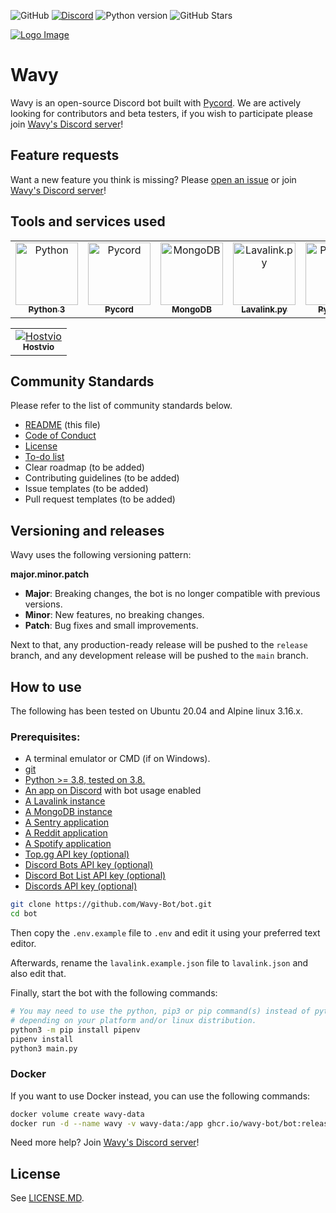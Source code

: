 ![GitHub](https://img.shields.io/github/license/Wavy-Bot/bot?color=A42E2B&logo=gnu&logoColor=white&style=for-the-badge)
[![Discord](https://img.shields.io/discord/710436465938530307?color=%235865F2&label=Discord&logo=discord&logoColor=white&style=for-the-badge)](https://discord.wavybot.com)
![Python version](https://img.shields.io/badge/Python-3.8-blue?style=for-the-badge&logo=python&logoColor=ffce3d&color=376f9e)
![GitHub Stars](https://img.shields.io/github/stars/Wavy-Bot/bot?color=%23ffce3d&logo=github&style=for-the-badge)

[![Logo Image](https://repository-images.githubusercontent.com/376505145/389bce00-cc35-11eb-8aab-bb86194ee165)](https://wavybot.com)

# Wavy
Wavy is an open-source Discord bot built with [Pycord](https://github.com/Pycord-Development/pycord). We are actively looking for contributors and beta testers, if you wish to participate please join [Wavy's Discord server](https://discord.wavybot.com)!

## Feature requests
Want a new feature you think is missing? Please [open an issue](https://github.com/Wavy-Bot/bot/issues/new) or join [Wavy's Discord server](https://discord.wavybot.com)!

## Tools and services used
<table>
    <tr>
        <td align="center"><a href="https://www.python.org/"><img src="https://upload.wikimedia.org/wikipedia/commons/thumb/c/c3/Python-logo-notext.svg/768px-Python-logo-notext.svg.png" width="100px;" alt="Python"/><br /><sub><b>Python 3</b></sub></a><br /></td>
        <td align="center"><a href="https://pycord.dev/"><img src="https://pycord.dev/static/img/logo.png?size=100" width="100px;" alt="Pycord"/><br /><sub><b>Pycord</b></sub></a><br /></td>
        <td align="center"><a href="https://www.mongodb.com/"><img src="https://cdn.iconscout.com/icon/free/png-256/mongodb-3629020-3030245.png" width="100px;" alt="MongoDB"/><br /><sub><b>MongoDB</b></sub></a><br /></td>
        <td align="center"><a href="https://github.com/Devoxin/Lavalink.py"><img src="https://serux.pro/9e83af1581.png" width="100px;" alt="Lavalink.py"/><br /><sub><b>Lavalink.py</b></sub></a><br /></td>
        <td align="center"><a href="https://www.jetbrains.com/pycharm/"><img src="https://i2.wp.com/clay-atlas.com/wp-content/uploads/2019/10/PyCharm_Logo.svg_.png?resize=1024%2C1024&ssl=1" width="100px;" alt="PyCharm"/><br /><sub><b>PyCharm</b></sub></a><br /></td>
        <td align="center"><a href="https://deepsource.io/"><img src="https://static.crozdesk.com/web_app_library/providers/logos/000/011/711/original/deepsource-1608196869-logo.png?1608196869" width="100px;" alt="Deepsource"/><br /><sub><b>Deepsource</b></sub></a><br /></td>
        <td align="center"><a href="https://sentry.io/"><img src="https://external-content.duckduckgo.com/iu/?u=https%3A%2F%2Fmedia-exp1.licdn.com%2Fdms%2Fimage%2FC4D0BAQHke-g6rQfT6w%2Fcompany-logo_200_200%2F0%3Fe%3D2159024400%26v%3Dbeta%26t%3Daylls3BhohFGOtGX_opiZqRkxF9ZO91EIF3CEnm-xEQ&f=1&nofb=1" width="100px;" alt="Sentry"/><br /><sub><b>Sentry</b></sub></a><br /></td>
    </tr>
</table>
<table>
    <tr>
        <td align="center"><a href="https://hostvio.net"><img src="https://sq3.group/images/hostvio.png" alt="Hostvio"/><br /><sub><b>Hostvio</b></sub></a><br /></td>
    </tr>
</table>

## Community Standards
Please refer to the list of community standards below.
- [README](https://github.com/Wavy-Bot/bot/blob/main/README.md) (this file)
- [Code of Conduct](https://github.com/Wavy-Bot/bot/blob/main/CODE_OF_CONDUCT.md)
- [License](https://github.com/Wavy-Bot/bot/blob/main/LICENSE.md)
- [To-do list](https://github.com/Wavy-Bot/bot/projects/2)
- Clear roadmap (to be added)
- Contributing guidelines (to be added)
- Issue templates (to be added)
- Pull request templates (to be added)

## Versioning and releases
Wavy uses the following versioning pattern:

**major.minor.patch**
- **Major**: Breaking changes, the bot is no longer compatible with previous versions.
- **Minor**: New features, no breaking changes.
- **Patch**: Bug fixes and small improvements.

Next to that, any production-ready release will be pushed to the `release` branch, and any development release will be pushed to the `main` branch.

## How to use
The following has been tested on Ubuntu 20.04 and Alpine linux 3.16.x.

### Prerequisites:
- A terminal emulator or CMD (if on Windows).
- [git](https://git-scm.com/downloads)
- [Python >= 3.8, tested on 3.8.](https://www.python.org/downloads/)
- [An app on Discord](https://discord.com/developers/applications) with bot usage enabled
- [A Lavalink instance](https://github.com/freyacodes/Lavalink)
- [A MongoDB instance](https://www.mongodb.com/)
- [A Sentry application](https://sentry.io)
- [A Reddit application](https://www.reddit.com/prefs/apps)
- [A Spotify application](https://developer.spotify.com/dashboard/applications)
- [Top.gg API key (optional)](https://top.gg/)
- [Discord Bots API key (optional)](https://discord.bots.gg/)
- [Discord Bot List API key (optional)](https://discordbotlist.com/)
- [Discords API key (optional)](https://discords.com/)

```bash
git clone https://github.com/Wavy-Bot/bot.git
cd bot
```
Then copy the `.env.example` file to `.env` and edit it using your preferred text editor.

Afterwards, rename the `lavalink.example.json` file to `lavalink.json` and also edit that.

Finally, start the bot with the following commands:
```bash
# You may need to use the python, pip3 or pip command(s) instead of python3
# depending on your platform and/or linux distribution.
python3 -m pip install pipenv
pipenv install
python3 main.py
```

### Docker
If you want to use Docker instead, you can use the following commands:
```bash
docker volume create wavy-data
docker run -d --name wavy -v wavy-data:/app ghcr.io/wavy-bot/bot:release
```

Need more help? Join [Wavy's Discord server](https://discord.wavybot.com)!

## License
See [LICENSE.MD](https://github.com/Wavy-Bot/bot/blob/main/LICENSE.md).